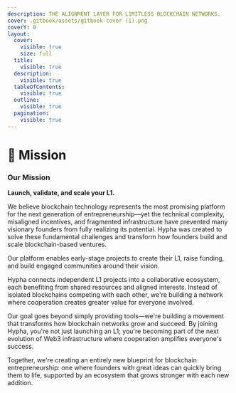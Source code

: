 ```yaml
---
description: THE ALIGNMENT LAYER FOR L1MITLESS BLOCKCHAIN NETWORKS.
cover: .gitbook/assets/gitbook-cover (1).png
coverY: 0
layout:
  cover:
    visible: true
    size: full
  title:
    visible: true
  description:
    visible: true
  tableOfContents:
    visible: true
  outline:
    visible: true
  pagination:
    visible: true
---
```


# 🍄 Mission

### Our Mission

**Launch, validate, and scale your L1.**

We believe blockchain technology represents the most promising platform for the next generation of entrepreneurship—yet the technical complexity, misaligned incentives, and fragmented infrastructure have prevented many visionary founders from fully realizing its potential. Hypha was created to solve these fundamental challenges and transform how founders build and scale blockchain-based ventures.&#x20;



Our platform enables early-stage projects to create their L1, raise funding, and build engaged communities around their vision.



Hypha connects independent L1 projects into a collaborative ecosystem, each benefiting from shared resources and aligned interests. Instead of isolated blockchains competing with each other, we're building a network where cooperation creates greater value for everyone involved.



Our goal goes beyond simply providing tools—we're building a movement that transforms how blockchain networks grow and succeed. By joining Hypha, you're not just launching an L1; you're becoming part of the next evolution of Web3 infrastructure where cooperation amplifies everyone's success.

Together, we're creating an entirely new blueprint for blockchain entrepreneurship: one where founders with great ideas can quickly bring them to life, supported by an ecosystem that grows stronger with each new addition.

